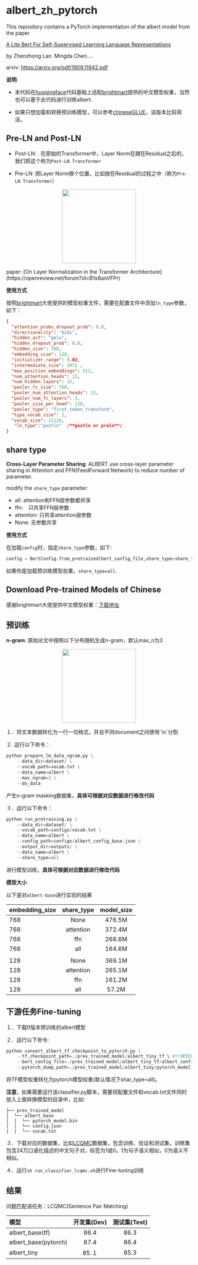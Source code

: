 # albert_zh_pytorch

This repository contains a PyTorch implementation of the albert model from the paper 

[A Lite Bert For Self-Supervised Learning Language Representations](https://arxiv.org/pdf/1909.11942.pdf)

by Zhenzhong Lan. Mingda Chen....

arxiv: https://arxiv.org/pdf/1909.11942.pdf

**说明**: 

* 本代码在[huggingface](https://github.com/huggingface/transformers)代码基础上适配[brightmart](https://github.com/brightmart/albert_zh)提供的中文模型权重，当然也可以基于此代码进行训练albert.

* 如果只想加载和转换预训练模型，可以参考[chineseGLUE](https://github.com/lonePatient/chineseGLUE_pytorch)，该版本比较简洁。

## Pre-LN and Post-LN

* Post-LN: . 在原始的Transformer中，Layer Norm在跟在Residual之后的，我们把这个称为`Post-LN Transformer`

* Pre-LN: 把Layer Norm换个位置，比如放在Residual的过程之中（称为`Pre-LN Transformer`）

<p align="center"><img width="200" src="https://lonepatient-1257945978.cos.ap-chengdu.myqcloud.com/Selection_001.png" /></p>
paper: [On Layer Normalization in the Transformer Architecture](https://openreview.net/forum?id=B1x8anVFPr)

**使用方式**

按照[brightmart](https://github.com/brightmart/albert_zh)大佬提供的模型权重文件，需要在配置文件中添加`ln_type`参数，如下：

```json
{
  "attention_probs_dropout_prob": 0.0,
  "directionality": "bidi", 
  "hidden_act": "gelu", 
  "hidden_dropout_prob": 0.0,
  "hidden_size": 768,
  "embedding_size": 128,
  "initializer_range": 0.02, 
  "intermediate_size": 3072 ,
  "max_position_embeddings": 512, 
  "num_attention_heads": 12,
  "num_hidden_layers": 12,
  "pooler_fc_size": 768,
  "pooler_num_attention_heads": 12,
  "pooler_num_fc_layers": 3, 
  "pooler_size_per_head": 128, 
  "pooler_type": "first_token_transform", 
  "type_vocab_size": 2, 
  "vocab_size": 21128,
   "ln_type":"postln"  /**postln or preln**/
}
```
## share type 

**Cross-Layer Parameter Sharing**: ALBERT use cross-layer parameter sharing in Attention and FFN(FeedForward Network) to reduce number of parameter.

modify the `share_type` parameter:

* all: attention和FFN层参数都共享
* ffn:　只共享FFN层参数
* attention: 只共享attention层参数
* None:  无参数共享

**使用方式**

在加载`config`时，指定`share_type`参数，如下:

```python
config = BertConfig.from_pretrained(bert_config_file,share_type=share_type)
```
如果你是加载预训练模型权重，`share_type=all`.

## Download Pre-trained Models of Chinese

感谢brightmart大佬提供中文模型权重：[下载地址](https://github.com/brightmart/albert_zh)

## 预训练

**n-gram**: 原始论文中按照以下分布随机生成n-gram，默认max_n为3

   <p align="center"><img width="200" src="https://lonepatient-1257945978.cos.ap-chengdu.myqcloud.com/n-gram.png" /></p>
１．将文本数据转化为一行一句格式，并且不同document之间使用`\n`分割

２. 运行以下命令：
```python
python prepare_lm_data_ngram.py \
    --data_dir=dataset/ \
    --vocab_path=vocab.txt \
    --data_name=albert \
    --max_ngram=3 \
    --do_data
```
产生n-gram masking数据集，**具体可根据对应数据进行修改代码**

３．运行以下命令：
```python
python run_pretraining.py \
    --data_dir=dataset/ \
    --vocab_path=configs/vocab.txt \
    --data_name=albert \
    --config_path=configs/albert_config_base.json \
    --output_dir=outputs/ \
    --data_name=albert \
    --share_type=all
```
进行模型训练，**具体可根据对应数据进行修改代码**

**模型大小**

以下是对`albert-base`进行实验的结果

| embedding_size | share_type | model_size |
| :------- | :---------: | :---------: |
| 768 | None | 476.5M |
| 768 | attention | 372.4M |
| 768 | ffn | 268.6M|
| 768 |all | 164.6M|
| |  |  |
| 128 | None | 369.1M |
| 128 | attention | 265.1M |
| 128 | ffn | 161.2M|
| 128 |all | 57.2M|


## 下游任务Fine-tuning

１．下载tf版本预训练的albert模型

２．运行以下命令:
```python
python convert_albert_tf_checkpoint_to_pytorch.py \
    --tf_checkpoint_path=./prev_trained_model/albert_tiny_tf \ #tf模型目录
    --bert_config_file=./prev_trained_model/albert_tiny_tf/albert_config_tiny.json \ # 配置文件路径
    --pytorch_dump_path=./prev_trained_model/albert_tiny/pytorch_model.bin # 转换模型保存路径
```
将TF模型权重转化为pytorch模型权重(默认情况下shar_type=all)。

**注意**，如果需要运行该classifier.py脚本，需要将配置文件和vocab.txt文件同时放入上面转换模型的目录中，比如:

```text
├── prev_trained_model
|  └── albert_base
|  |  └── pytorch_model.bin
|  |  └── config.json
|  |  └── vocab.txt
```

３．下载对应的数据集，比如[LCQMC](https://drive.google.com/open?id=1HXYMqsXjmA5uIfu_SFqP7r_vZZG-m_H0)数据集，包含训练、验证和测试集，训练集包含24万口语化描述的中文句子对，标签为1或0。1为句子语义相似，0为语义不相似。

４．运行`sh run_classifier_lcqmc.sh`进行Fine-tuning训练

## 结果

问题匹配语任务：LCQMC(Sentence Pair Matching)

| 模型 | 开发集(Dev) | 测试集(Test) |
| :------- | :---------: | :---------: |
| albert_base(tf) | 86.4 | 86.3 |
| albert_base(pytorch) | 87.4 | 86.4 |
| albert_tiny | 85.１ | 85.3 |





